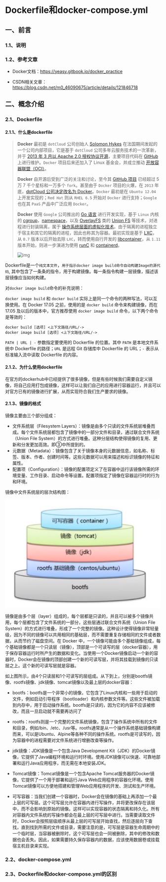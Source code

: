 # Dockerfile和docker-compose.yml

## 一、前言

### 1.1、说明



### 1.2、参考文章

- Docker文档：https://yeasy.gitbook.io/docker_practice

- CSDN相关文章：https://blog.csdn.net/m0_46090675/article/details/121846718

## 二、概念介绍

### 2.1、Dockerfile

#### 2.1.1、什么是dockerfile

> **Docker** 最初是 `dotCloud` 公司创始人 [Solomon Hykes](https://github.com/shykes) 在法国期间发起的一个公司内部项目，它是基于 `dotCloud` 公司多年云服务技术的一次革新，并于 [2013 年 3 月以 Apache 2.0 授权协议开源](https://en.wikipedia.org/wiki/Docker_(software))，主要项目代码在 [GitHub](https://github.com/moby/moby) 上进行维护。`Docker` 项目后来还加入了 Linux 基金会，并成立推动 [开放容器联盟（OCI）](https://opencontainers.org/)。
>
> **Docker** 自开源后受到广泛的关注和讨论，至今其 [GitHub 项目](https://github.com/moby/moby) 已经超过 5 万 7 千个星标和一万多个 `fork`。甚至由于 `Docker` 项目的火爆，在 `2013` 年底，[dotCloud 公司决定改名为 Docker](https://www.docker.com/blog/dotcloud-is-becoming-docker-inc/)。`Docker` 最初是在 `Ubuntu 12.04` 上开发实现的；`Red Hat` 则从 `RHEL 6.5` 开始对 `Docker` 进行支持；`Google` 也在其 `PaaS` 产品中广泛应用 `Docker`。
>
> **Docker** 使用 `Google` 公司推出的 [Go 语言](https://golang.google.cn/) 进行开发实现，基于 `Linux` 内核的 [cgroup](https://zh.wikipedia.org/wiki/Cgroups)，[namespace](https://en.wikipedia.org/wiki/Linux_namespaces)，以及 [OverlayFS](https://docs.docker.com/storage/storagedriver/overlayfs-driver/) 类的 [Union FS](https://en.wikipedia.org/wiki/Union_mount) 等技术，对进程进行封装隔离，属于 [操作系统层面的虚拟化技术](https://en.wikipedia.org/wiki/Operating-system-level_virtualization)。由于隔离的进程独立于宿主和其它的隔离的进程，因此也称其为容器。最初实现是基于 [LXC](https://linuxcontainers.org/lxc/introduction/)，从 `0.7` 版本以后开始去除 `LXC`，转而使用自行开发的 [libcontainer](https://github.com/docker/libcontainer)，从 `1.11` 版本开始，则进一步演进为使用 [runC](https://github.com/opencontainers/runc) 和 [containerd](https://github.com/containerd/containerd)。
>
> ![img](https://yeasy.gitbook.io/~gitbook/image?url=https%3A%2F%2Fdocs.microsoft.com%2Fen-us%2Fvirtualization%2Fwindowscontainers%2Fdeploy-containers%2Fmedia%2Fdocker-on-linux.png&width=768&dpr=4&quality=100&sign=063b3784ee73435dbd9d52bfe4fa7212d0b7c3b2576d9a552ec8f67b0db0927a)
>
> [^Docker 架构]: Docker的架构图，`runc` 是一个 Linux 命令行工具，用于根据 [OCI容器运行时规范](https://github.com/opencontainers/runtime-spec) 创建和运行容器。`containerd` 是一个守护程序，它管理容器生命周期，提供了在一个节点上执行容器和管理镜像的最小功能集。
>
> 





Dockerfile是一个`纯文本文件`，`用于指示docker image build命令自动构建Image的源代码`, 其中包含了一条条的指令，用于构建镜像。每一条指令构建一层镜像，描述该层镜像应当如何构建。

对`docker image build`命令的补充说明：

`docker image build` 和 `docker build` 实际上是同一个命令的两种写法，可以互换使用。在 Docker 17.05 之前，使用的是 `docker build` 命令来构建镜像，而在 17.05 及以后的版本中，官方推荐使用 `docker image build` 命令，以下两个命令是等效的：

```shell
docker build [选项] <上下文路径/URL/->
docker image build [选项] <上下文路径/URL/->
```

`PATH | URL | -` 参数指定要使用的 Dockerfile 的位置。其中 `PATH` 是本地文件系统中 Dockerfile 的路径；`URL` 是远程 Git 存储库中 Dockerfile 的 URL；`-` 表示从标准输入流中读取 Dockerfile 的内容。

#### 2.1.2、为什么使用dockerfile

在官方的dockerhub中已经提供了很多镜像，但是有些时候我们需要自定义镜像，将自己应用打包成镜像，这样可以让我们自己的应用进行容器运行，并且可以对官方已有的镜像进行扩展，从而实现符合我们生产要求的镜像。

#### 2.1.3、镜像的格式

镜像主要由三个部分组成：

- 文件系统层（Filesystem Layers）：镜像是由多个只读的文件系统层堆叠而成。每个文件系统层都包含了镜像中的一部分文件和目录，通过联合文件系统（Union File System）的方式进行堆叠。这种分层结构使得镜像的复用、更新和分发更加高效。即③中所提到的。
- 元数据（Metadata）：镜像包含了关于镜像本身的元数据信息，如名称、标签、版本、作者、创建时间等。这些元数据可以用来描述和标识镜像的特征和属性。
- 配置项（Configuration）：镜像的配置项定义了在容器中运行该镜像所需的环境变量、工作目录、启动命令等设置。配置项指定了镜像在容器运行时的行为和环境。



镜像中文件系统层的层次结构图：

![image-20240203220041035](Dockerfile%E5%92%8Cdocker-compose.yml.assets/image-20240203220041035.png)

镜像是由多个层（layer）组成的，每个层都是只读的，并且可以被多个镜像共用，每个层都包含了文件系统的一部分，这些层通过联合文件系统（Union File System）的方式进行堆叠，形成了一个完整的镜像。这种设计使得镜像非常轻量级，因为不同的镜像可以共用相同的基础层，而不需要重复存储相同的文件或者数据，从而节约了磁盘空间。在 Docker 中，一个镜像可能由多个基础镜像组成，每个基础镜像都是一个只读层（镜像），顶部是一个可读写的层（docker容器），用于保存容器运行时所产生的数据和变化。当使用一个Docker镜像启动一个新的容器时，Docker会在镜像的顶部创建一个新的可读写层，并将其挂载到镜像的只读层之上。这个新的可读写层就是容器。

如上图所示，由4个只读层和1个可读写的层组成。从下到上，分别是bootfs镜像、rootfs镜像、jdk镜像、tomcat镜像以及最上层的docker容器：

- bootfs：bootfs是一个非常小的镜像，它包含了Linux内核和一些用于启动的文件，例如启动引导程序（bootloader）和内核参数文件等。这些文件被加载到内存中，用于启动操作系统。bootfs是只读的，因为它的内容不应该被修改，而且一旦启动就不需要再访问了
- rootfs：rootfs则是一个完整的文件系统镜像，包含了操作系统中所有的文件和目录，例如/bin、/etc、/usr等。rootfs通常是从一个操作系统基础镜像构建而来，可以是Ubuntu、Alpine等各种不同的操作系统。rootfs是可读写的，因为容器中的进程需要对文件系统进行增删改查等操作。

- jdk镜像：JDK镜像是一个包含Java Development Kit（JDK）的Docker镜像，它提供了Java编程环境和运行时环境。使用JDK镜像可以快速、可靠地部署和运行Java应用程序，而无需在本地安装JDK。
- Tomcat镜像：Tomcat镜像是一个包含Apache Tomcat服务器的Docker镜像，它提供了一个用于部署和运行Java Web应用程序的容器化环境。使用Tomcat镜像可以方便地搭建和管理Web应用程序的开发、测试和生产环境。

- 可写容器：当我们创建一个容器时，Docker会在镜像的基础上再添加一个最上层的可写层。这个可写层允许在容器内进行写操作，并将更改保存在该层中，而不会影响到原始的镜像。这样可以实现容器的状态隔离和持久化。所有对容器内文件系统的写操作都会在最上层的可写层中进行。当需要读取文件时，Docker会按照层级顺序从最上层的可写层开始查找，然后逐层向下查找，直到找到所需的文件或目录，需要注意的是，可写层是容器生命周期中的一个临时层，当容器被删除时，这个可写层也会一同被删除，其中的修改和数据也会丢失。因此，如果需要持久保存容器内的数据，应该使用数据卷或挂载宿主机目录来实现。





### 2.2、docker-compose.yml

### 2.3、Dockerfile和docker-compose.yml的区别





